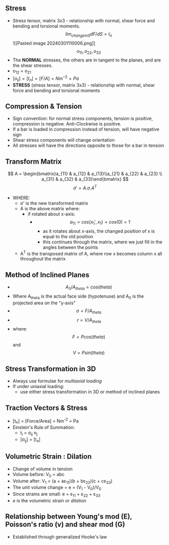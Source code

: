 ## Stress
- Stress tensor, matrix 3x3 - relationship with normal, shear force and bending and torsional moments.
$$
lim_{change in S}dF/dS = t_n
$$
![[Pasted image 20240301110006.png]]
$$
o_{11}, o_{22}, o_{33} 
$$
- The **NORMAL** stresses, the others are in tangent to the planes, and are the shear stresses. 
- o$_{12}$ = o$_{21}$ 
- $[o_{ij}]=[t_n]=[F/A]=Nm^{-2}=Pa$
- **STRESS** (stress tensor, matrix 3x3) - relationship with normal, shear force and bending and torsional moments

## Compression & Tension
- Sign convention: for normal stress components, tension is positive, compression is negative. Anti-Clockwise is positive.
- If a bar is loaded in compression instead of tension, will have negative sign
- Shear stress components will change orientation
- All stresses will have the directions opposite to those for a bar in tension


## Transform Matrix
$$
A = \begin{bmatrix}a_{11} & a_{12} & a_{13}\\a_{21} & a_{22} & a_{23} \\ a_{31} & a_{32} & a_{33}\end{bmatrix}
$$
$$σ' = A . σ . A^{T}$$
- WHERE:
	- σ' is the new transformed matrix
	- A is the above matrix where:
		- if rotated about x-axis:
			- $$a_{11} = cos(x_{1}', x_{1}) = cos(0)=1$$
				- as it rotates about x-axis, the changed position of x is equal to the old position
				- this continues through the matrix, where we just fill in the angles between the points
	- A<sup>T</sup> is the transposed matrix of A, where row x becomes column x all throughout the matrix

## Method of Inclined Planes
- $$A_{0}/A_{theta} = cos(theta)$$
- Where A<sub>theta</sub> is the actual face side (hypotenuse) and A<sub>0</sub> is the projected area on the "y-axis"
- $$σ = F / A_{theta}$$
- $$𝜏 = V/A_{theta}$$
- where: $$F=Pcos(theta)$$ and $$V=Psin(theta)$$

## Stress Transformation in 3D
- Always use formulae for *multiaxial loading*
- If under uniaxial loading:
	- use either stress transformation in 3D or method of inclined planes

## Traction Vectors & Stress
- \[t<sub>n</sub>] = \[Force/Area] = Nm<sup>-2</sup> = Pa
- Einstein's Rule of Summation:
	- t<sub>i</sub> = σ<sub>ij</sub> n<sub>j</sub> 
	- \[σ<sub>ij</sub>] = \[t<sub>n</sub>]

## Volumetric Strain : Dilation
- Change of volume in tension
- Volume before: V<sub>0</sub>  = abc
- Volume after: V<sub>1</sub> = (a + aε<sub>11</sub>)(b + bε<sub>22</sub>)(c + cε<sub>33</sub>)
- The unit volume change = e = (V<sub>1</sub> - V<sub>0</sub>)/V<sub>0</sub>
- Since strains are small: e = ε<sub>11</sub> + ε<sub>22</sub> + ε<sub>33</sub>
- *e* is the volumetric strain or *dilation*

## Relationship between Young's mod (E), Poisson's ratio (v) and shear mod (G)
- Established through generalized Hooke's law
